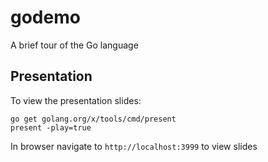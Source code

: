 # godemo

A brief tour of the Go language

## Presentation

To view the presentation slides:

    go get golang.org/x/tools/cmd/present
    present -play=true

In browser navigate to `http://localhost:3999` to view slides
